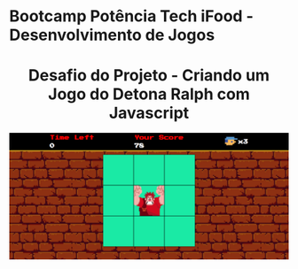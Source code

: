 # Bootcamp Potência Tech iFood - Desenvolvimento de Jogos

<h1 align="center"> Desafio do Projeto - Criando um Jogo do Detona Ralph com Javascript </h1>

<a href="https://alderj.github.io/detona-ralph/"> <img src="https://github.com/Alderj/detona-ralph/blob/main/github/preview.png?raw=true" /> </a>


